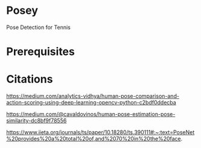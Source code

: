 # Posey
Pose Detection for Tennis


# Prerequisites




# Citations

https://medium.com/analytics-vidhya/human-pose-comparison-and-action-scoring-using-deep-learning-opencv-python-c2bdf0ddecba

https://medium.com/@cavaldovinos/human-pose-estimation-pose-similarity-dc8bf9f78556

https://www.iieta.org/journals/ts/paper/10.18280/ts.390111#:~:text=PoseNet%20provides%20a%20total%20of,and%2070%20in%20the%20face.



